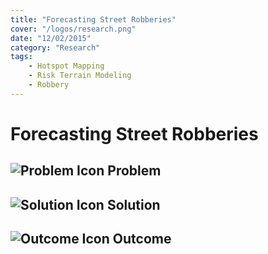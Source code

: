 ```yaml
---
title: "Forecasting Street Robberies"
cover: "/logos/research.png"
date: "12/02/2015"
category: "Research"
tags:
    - Hotspot Mapping
    - Risk Terrain Modeling
    - Robbery 
---
```


# Forecasting Street Robberies

## ![Problem Icon](https://github.com/google/material-design-icons/raw/master/alert/1x_web/ic_error_outline_black_48dp.png "Problem") Problem

## ![Solution Icon](https://github.com/google/material-design-icons/raw/master/action/1x_web/ic_lightbulb_outline_black_48dp.png "Solution") Solution

## ![Outcome Icon](https://github.com/google/material-design-icons/raw/master/action/1x_web/ic_view_list_black_48dp.png "Outcome") Outcome
